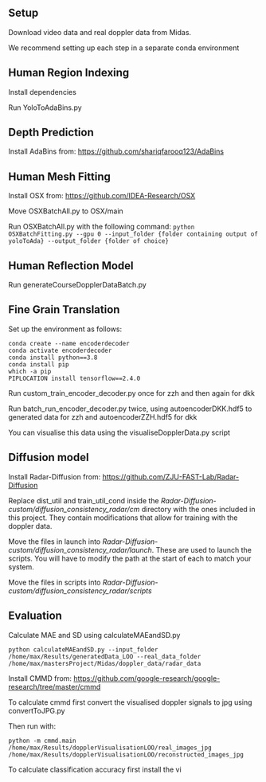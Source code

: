 ## Setup

Download video data and real doppler data from Midas.

We recommend setting up each step in a separate conda environment

## Human Region Indexing
Install dependencies

Run YoloToAdaBins.py


## Depth Prediction
Install AdaBins from: https://github.com/shariqfarooq123/AdaBins

## Human Mesh Fitting

Install OSX from: https://github.com/IDEA-Research/OSX

Move OSXBatchAll.py to OSX/main

Run OSXBatchAll.py with the following command:
```python OSXBatchFitting.py --gpu 0 --input_folder {folder containing output of yoloToAda} --output_folder {folder of choice}```

## Human Reflection Model
Run generateCourseDopplerDataBatch.py

## Fine Grain Translation
Set up the environment as follows:
```
conda create --name encoderdecoder
conda activate encoderdecoder
conda install python==3.8
conda install pip
which -a pip
PIPLOCATION install tensorflow==2.4.0
```

Run custom_train_encoder_decoder.py once for zzh and then again for dkk

Run batch_run_encoder_decoder.py twice, using autoencoderDKK.hdf5 to generated data for zzh and autoencoderZZH.hdf5 for dkk

You can visualise this data using the visualiseDopplerData.py script

## Diffusion model
Install Radar-Diffusion from: https://github.com/ZJU-FAST-Lab/Radar-Diffusion

Replace dist_util and train_util_cond inside the _Radar-Diffusion-custom/diffusion_consistency_radar/cm_ directory with the ones included in this project. They contain modifications that allow for training with the doppler data.

Move the files in launch into _Radar-Diffusion-custom/diffusion_consistency_radar/launch_. These are used to launch the scripts. You will have to modify the path at the start of each to match your system.

Move the files in scripts into _Radar-Diffusion-custom/diffusion_consistency_radar/scripts_


## Evaluation
Calculate MAE and SD using calculateMAEandSD.py
```
python calculateMAEandSD.py --input_folder /home/max/Results/generatedData_LOO --real_data_folder /home/max/mastersProject/Midas/doppler_data/radar_data
```
Install CMMD from: https://github.com/google-research/google-research/tree/master/cmmd

To calculate cmmd first convert the visualised doppler signals to jpg using convertToJPG.py

Then run with:
```
python -m cmmd.main /home/max/Results/dopplerVisualisationLOO/real_images_jpg /home/max/Results/dopplerVisualisationLOO/reconstructed_images_jpg
```
To calculate classification accuracy first install the vi



